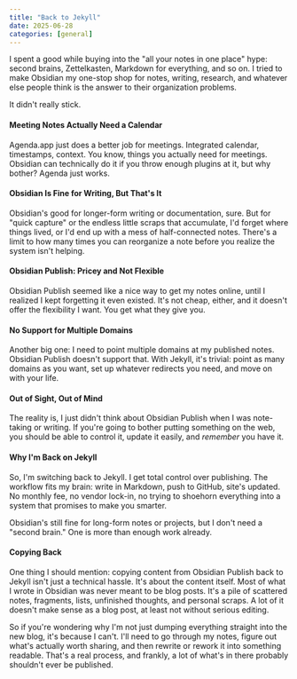 ```yaml
---
title: "Back to Jekyll"
date: 2025-06-28
categories: [general]
---
```

I spent a good while buying into the "all your notes in one place" hype: second brains, Zettelkasten, Markdown for everything, and so on. I tried to make Obsidian my one-stop shop for notes, writing, research, and whatever else people think is the answer to their organization problems.

It didn't really stick.

#### Meeting Notes Actually Need a Calendar

Agenda.app just does a better job for meetings. Integrated calendar, timestamps, context. You know, things you actually need for meetings. Obsidian can technically do it if you throw enough plugins at it, but why bother? Agenda just works.

#### Obsidian Is Fine for Writing, But That's It

Obsidian's good for longer-form writing or documentation, sure. But for "quick capture" or the endless little scraps that accumulate, I'd forget where things lived, or I'd end up with a mess of half-connected notes. There's a limit to how many times you can reorganize a note before you realize the system isn't helping.

#### Obsidian Publish: Pricey and Not Flexible

Obsidian Publish seemed like a nice way to get my notes online, until I realized I kept forgetting it even existed. It's not cheap, either, and it doesn't offer the flexibility I want. You get what they give you.

#### No Support for Multiple Domains

Another big one: I need to point multiple domains at my published notes. Obsidian Publish doesn't support that. With Jekyll, it's trivial: point as many domains as you want, set up whatever redirects you need, and move on with your life.

#### Out of Sight, Out of Mind

The reality is, I just didn't think about Obsidian Publish when I was note-taking or writing. If you're going to bother putting something on the web, you should be able to control it, update it easily, and *remember* you have it.

#### Why I'm Back on Jekyll

So, I'm switching back to Jekyll. I get total control over publishing. The workflow fits my brain: write in Markdown, push to GitHub, site's updated. No monthly fee, no vendor lock-in, no trying to shoehorn everything into a system that promises to make you smarter.

Obsidian's still fine for long-form notes or projects, but I don't need a "second brain." One is more than enough work already.

#### Copying Back

One thing I should mention: copying content from Obsidian Publish back to Jekyll isn't just a technical hassle. It's about the content itself. Most of what I wrote in Obsidian was never meant to be blog posts. It's a pile of scattered notes, fragments, lists, unfinished thoughts, and personal scraps. A lot of it doesn't make sense as a blog post, at least not without serious editing.

So if you're wondering why I'm not just dumping everything straight into the new blog, it's because I can't. I'll need to go through my notes, figure out what's actually worth sharing, and then rewrite or rework it into something readable. That's a real process, and frankly, a lot of what's in there probably shouldn't ever be published.